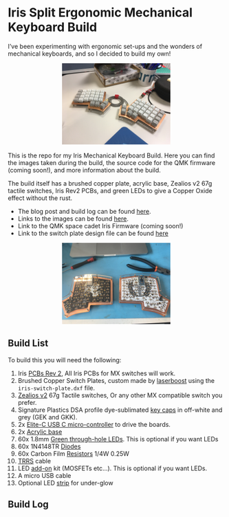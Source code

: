 # Iris Split Ergonomic Mechanical Keyboard Build
I’ve been experimenting with ergonomic set-ups and the wonders of mechanical keyboards, and so I decided to build my own!

<p align="center">
<img src="images/IMG_8335.JPG" width="50%">
</p>

This is the repo for my Iris Mechanical Keyboard Build. Here you can find the images taken during the build, the source code for the QMK firmware (coming soon!), and more information about the build.

The build itself has a brushed copper plate, acrylic base, Zealios v2 67g tactile switches, Iris Rev2 PCBs, and green LEDs to give a Copper Oxide effect without the rust.

- The blog post and build log can be found [here](https://lukegeeson.com/blog/2019-07-17-Iris-Split-Mech-Keyboard-Build/).
- Links to the images can be found [here](images/).
- Link to the QMK space cadet Iris Firmware (coming soon!)
- Link to the switch plate design file can be found [here](./iris-switch-plate.dxf)

<p align="center">
<img src="images/IMG_7997.jpg" width="50%">
</p>

## Build List
To build this you will need the following:

1. Iris [PCBs Rev 2](https://keeb.io/products/iris-keyboard-split-ergonomic-keyboard), All Iris PCBs for MX switches will work.
2. Brushed Copper Switch Plates, custom made by [laserboost](https://www.laserboost.com/keyboards) using the `iris-switch-plate.dxf` file.
3. [Zealios v2](https://zealpc.net/products/zealio) 67g Tactile switches, Or any other MX compatible switch you prefer.
4. Signature Plastics DSA profile dye-sublimated [key caps](https://pimpmykeyboard.com/dsa-sublimated-keysets/) in off-white and grey (GEK and GKK). 
5. 2x [Elite-C USB C micro-controller](https://spacecat.design/products/elite-c-usb-c-pro-micro-replacement) to drive the boards.
6. 2x [Acrylic base](https://keeb.io/products/iris-keyboard-case-plates?variant=29417785983070)
7. 60x 1.8mm [Green through-hole LEDs](https://www.ebay.co.uk/itm/281491590196). This is optional if you want LEDs
8. 60x 1N4148TR [Diodes](https://uk.farnell.com/on-semiconductor/1n4148tr/diode-100v-200ma-do-35/dp/9843680?CMP=i-ddd7-00001003)
9. 60x Carbon Film [Resistors](https://www.ebay.co.uk/itm/Carbon-Film-Resistors-1-4W-0-25W-Full-Range-of-Values-Various-Pack-Sizes/152059712084?hash=item2367771254:m:mmv0u0bUeNDzAHY6xUyeLew) 1/4W 0.25W
10. [TRRS](https://keeb.io/collections/split-keyboard-parts/products/trrs-cable?variant=46391966598) cable
11. LED [add-on](https://keeb.io/products/led-support-components-add-on?_pos=1&_sid=ca08f142f&_ss=r) kit (MOSFETs etc...). This is optional if you want LEDs.
12. A micro USB cable
13. Optional LED [strip](https://keeb.io/products/rgb-led-strips-sk6812-ws2812b-compatible) for under-glow



## Build Log
## 